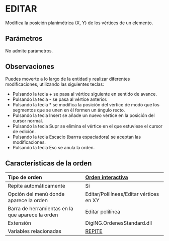 # EDITAR

Modifica la posición planimétrica \(X, Y\) de los vértices de un elemento.

## Parámetros

No admite parámetros.

## Observaciones

Puedes moverte a lo largo de la entidad y realizar diferentes modificaciones, utilizando las siguientes teclas:

* Pulsando la tecla + se pasa al vértice siguiente en sentido de avance.
* Pulsando la tecla - se pasa al vértice anterior.
* Pulsando la tecla \* se modifica la posición del vértice de modo que los segmentos que se unen en él formen un ángulo recto.
* Pulsando la tecla Insert se añade un nuevo vértice en la posición del cursor normal.
* Pulsando la tecla Supr se elimina el vértice en el que estuviese el cursor de edición.
* Pulsando la tecla Escacio \(barrra espaciadora\) se aceptan las modificaciones.
* Pulsando la tecla Esc se anula la orden.

## Características de la orden

| Tipo de orden | [Orden interactiva](editar.md) |
| :--- | :--- |
| Repite automáticamente | Si |
| Opción del menú donde aparece la orden | Editar/Polilíneas/Editar vértices en XY |
| Barra de herramientas en la que aparece la orden | Editar polilínea |
| Extensión | DigiNG.OrdenesStandard.dll |
| Variables relacionadas | [REPITE](/digi3d-net/referencia/ventana-de-dibujo/variables/r/repite.md) |

